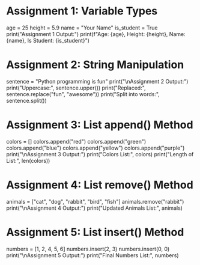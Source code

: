 # Assignment 1: Variable Types
age = 25
height = 5.9
name = "Your Name"
is_student = True
print("Assignment 1 Output:")
print(f"Age: {age}, Height: {height}, Name: {name}, Is Student: {is_student}")

# Assignment 2: String Manipulation
sentence = "Python programming is fun"
print("\nAssignment 2 Output:")
print("Uppercase:", sentence.upper())
print("Replaced:", sentence.replace("fun", "awesome"))
print("Split into words:", sentence.split())

# Assignment 3: List append() Method
colors = []
colors.append("red")
colors.append("green")
colors.append("blue")
colors.append("yellow")
colors.append("purple")
print("\nAssignment 3 Output:")
print("Colors List:", colors)
print("Length of List:", len(colors))

# Assignment 4: List remove() Method
animals = ["cat", "dog", "rabbit", "bird", "fish"]
animals.remove("rabbit")
print("\nAssignment 4 Output:")
print("Updated Animals List:", animals)

# Assignment 5: List insert() Method
numbers = [1, 2, 4, 5, 6]
numbers.insert(2, 3)
numbers.insert(0, 0)
print("\nAssignment 5 Output:")
print("Final Numbers List:", numbers)
